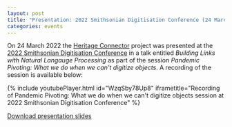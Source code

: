 ```yaml
---
layout: post
title: "Presentation: 2022 Smithsonian Digitisation Conference (24 March 2022)"
categories: events
---
```


On 24 March 2022 the [Heritage Connector](https://www.sciencemuseumgroup.org.uk/project/heritage-connector/) project was presented at the [2022 Smithsonian Digitisation Conference](https://dpo.si.edu/2022-smithsonian-digitization-conference-welcome) in a talk entitled *Building Links with Natural Langauge Processing* as part of the session *Pandemic Pivoting: What we do when we can't digitize objects*. A recording of the session is available below:

{% include youtubePlayer.html id="WzqSby78Up8" iframetitle="Recording of Pandemic Pivoting: What we do when we can't digitize objects session at 2022 Smithsonian Digitisation Conference" %}

[Download presentation slides](https://thesciencemuseum.github.io/heritageconnector/post_files/Building_links_with_natural_language_processing_John_Stack_SI_Digitisation_Conference_24_March_2022.pdf)
